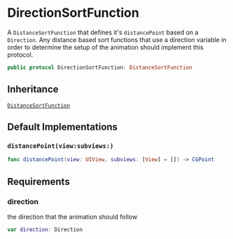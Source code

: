 # DirectionSortFunction

A `DistanceSortFunction` that defines it's `distancePoint` based on a `Direction`. Any distance based sort functions that use a direction variable in order to determine the setup of the animation should implement this protocol.

``` swift
public protocol DirectionSortFunction: DistanceSortFunction 
```

## Inheritance

[`DistanceSortFunction`](/DistanceSortFunction)

## Default Implementations

### `distancePoint(view:subviews:)`

``` swift
func distancePoint(view: UIView, subviews: [View] = []) -> CGPoint 
```

## Requirements

### direction

the direction that the animation should follow

``` swift
var direction: Direction 
```
